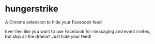 # hungerstrike
A Chrome extension to hide your Facebook feed

Ever feel like you want to use Facebook for messaging and event invites,
but skip all the drama? Just hide your feed!


